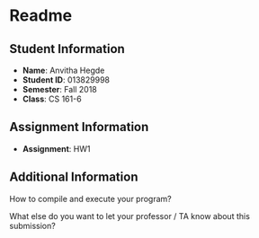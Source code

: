 # Readme

## Student Information

- **Name**: Anvitha Hegde
- **Student ID**: 013829998
- **Semester**: Fall 2018
- **Class**: CS 161-6

## Assignment Information
- **Assignment**: HW1

## Additional Information

How to compile and execute your program?

What else do you want to let your professor / TA know about this submission?
